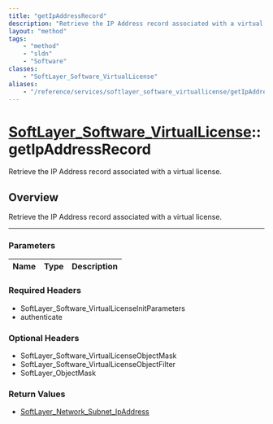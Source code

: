 ```yaml
---
title: "getIpAddressRecord"
description: "Retrieve the IP Address record associated with a virtual license."
layout: "method"
tags:
    - "method"
    - "sldn"
    - "Software"
classes:
    - "SoftLayer_Software_VirtualLicense"
aliases:
    - "/reference/services/softlayer_software_virtuallicense/getIpAddressRecord"
---
```

# [SoftLayer_Software_VirtualLicense](/reference/services/SoftLayer_Software_VirtualLicense)::getIpAddressRecord

Retrieve the IP Address record associated with a virtual license.


## Overview 
Retrieve the IP Address record associated with a virtual license.

-----

### Parameters 
|Name | Type | Description |
| --- | --- | --- |


### Required Headers
* SoftLayer_Software_VirtualLicenseInitParameters
* authenticate


### Optional Headers
* SoftLayer_Software_VirtualLicenseObjectMask
* SoftLayer_Software_VirtualLicenseObjectFilter
* SoftLayer_ObjectMask

### Return Values
* <a href='/reference/datatypes/SoftLayer_Network_Subnet_IpAddress'>SoftLayer_Network_Subnet_IpAddress </a>




